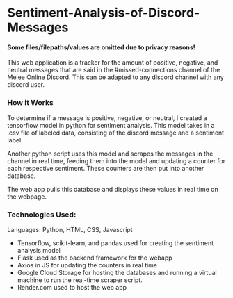 # Sentiment-Analysis-of-Discord-Messages

#### Some files/filepaths/values are omitted due to privacy reasons!

This web application is a tracker for the amount of positive, negative, and neutral messages that are said in the #missed-connections channel of the Melee Online Discord. This can be adapted to any discord channel with any discord user.

### How it Works

To determine if a message is positive, negative, or neutral, I created a tensorflow model in python for sentiment analysis. This model takes in a .csv file of labeled data, consisting of the discord message and a sentiment label.

Another python script uses this model and scrapes the messages in the channel in real time, feeding them into the model and updating a counter for each respective sentiment. These counters are then put into another database. 

The web app pulls this database and displays these values in real time on the webpage.

### Technologies Used:

Languages: Python, HTML, CSS, Javascript

- Tensorflow, scikit-learn, and pandas used for creating the sentiment analysis model
- Flask used as the backend framework for the webapp
- Axios in JS for updating the counters in real time
- Google Cloud Storage for hosting the databases and running a virtual machine to run the real-time scraper script.
- Render.com used to host the web app
